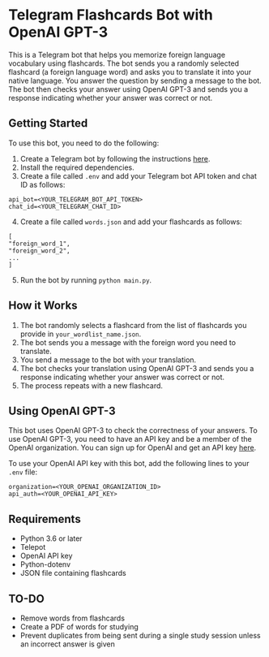 # Telegram Flashcards Bot with OpenAI GPT-3

This is a Telegram bot that helps you memorize foreign language vocabulary using flashcards. The bot sends you a randomly selected flashcard (a foreign language word) and asks you to translate it into your native language. You answer the question by sending a message to the bot. The bot then checks your answer using OpenAI GPT-3 and sends you a response indicating whether your answer was correct or not.

## Getting Started

To use this bot, you need to do the following:

1. Create a Telegram bot by following the instructions [here](https://core.telegram.org/bots#3-how-do-i-create-a-bot).
2. Install the required dependencies.
3. Create a file called `.env` and add your Telegram bot API token and chat ID as follows:

```
api_bot=<YOUR_TELEGRAM_BOT_API_TOKEN>
chat_id=<YOUR_TELEGRAM_CHAT_ID>
```

4. Create a file called `words.json` and add your flashcards as follows:

```
[
"foreign_word_1",
"foreign_word_2",
...
]
```

5. Run the bot by running `python main.py`.

## How it Works

1. The bot randomly selects a flashcard from the list of flashcards you provide in `your_wordlist_name.json`.
2. The bot sends you a message with the foreign word you need to translate.
3. You send a message to the bot with your translation.
4. The bot checks your translation using OpenAI GPT-3 and sends you a response indicating whether your answer was correct or not.
5. The process repeats with a new flashcard.

## Using OpenAI GPT-3

This bot uses OpenAI GPT-3 to check the correctness of your answers. To use OpenAI GPT-3, you need to have an API key and be a member of the OpenAI organization. You can sign up for OpenAI and get an API key [here](https://beta.openai.com/signup/).

To use your OpenAI API key with this bot, add the following lines to your `.env` file:

```
organization=<YOUR_OPENAI_ORGANIZATION_ID>
api_auth=<YOUR_OPENAI_API_KEY>
```
## Requirements
- Python 3.6 or later
- Telepot
- OpenAI API key
- Python-dotenv
- JSON file containing flashcards

## TO-DO
- Remove words from flashcards
- Create a PDF of words for studying
- Prevent duplicates from being sent during a single study session unless an incorrect answer is given
